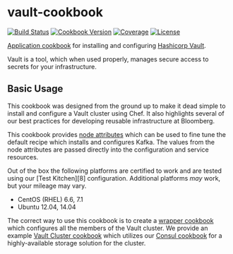 # vault-cookbook
[![Build Status](https://img.shields.io/travis/johnbellone/vault-cookbook.svg)](https://travis-ci.org/johnbellone/vault-cookbook)
[![Cookbook Version](https://img.shields.io/cookbook/v/hashicorp-vault.svg)](https://supermarket.chef.io/cookbooks/hashicorp-vault)
[![Coverage](https://img.shields.io/codecov/c/github/johnbellone/vault-cookbook.svg)](https://codecov.io/github/johnbellone/vault-cookbook)
[![License](https://img.shields.io/badge/license-Apache_2-blue.svg)](https://www.apache.org/licenses/LICENSE-2.0)

[Application cookbook][0] for installing and configuring [Hashicorp Vault][1].

Vault is a tool, which when used properly, manages secure access to
secrets for your infrastructure.

## Basic Usage
This cookbook was designed from the ground up to make it dead simple
to install and configure a Vault cluster using Chef. It also highlights
several of our best practices for developing reusable infrastructure
at Bloomberg.

This cookbook provides [node attributes](attributes/default.rb) which
can be used to fine tune the default recipe which installs and
configures Kafka. The values from the node attributes are passed
directly into the configuration and service resources.

Out of the box the following platforms are certified to work and
are tested using our [Test Kitchen][8] configuration. Additional platforms
_may_ work, but your mileage may vary.
- CentOS (RHEL) 6.6, 7.1
- Ubuntu 12.04, 14.04

The correct way to use this cookbook is to create a
[wrapper cookbook][2] which configures all the members of the Vault
cluster. We provide an example [Vault Cluster cookbook][3] which
utilizes our [Consul cookbook][4] for a highly-available storage
solution for the cluster.

[0]: http://blog.vialstudios.com/the-environment-cookbook-pattern/#thelibrarycookbook
[1]: https://www.vaultproject.io
[2]: http://blog.vialstudios.com/the-environment-cookbook-pattern/#thewrappercookbook
[3]: https://github.com/johnbellone/vault-cluster-cookbook
[4]: https://github.com/johnbellone/consul-cookbook
